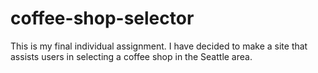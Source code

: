 # coffee-shop-selector
This is my final individual assignment. I have decided to make a site that assists users in selecting a coffee shop in the Seattle area.
